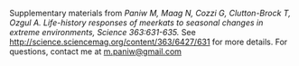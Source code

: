 
Supplementary materials from *Paniw M, Maag N, Cozzi G, Clutton-Brock T, Ozgul A. Life-history responses of meerkats to seasonal changes in extreme environments, Science 363:631-635.* See http://science.sciencemag.org/content/363/6427/631 for more details. For questions, contact me at m.paniw@gmail.com

